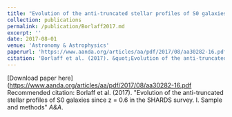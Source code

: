 ```yaml
---
title: "Evolution of the anti-truncated stellar profiles of S0 galaxies since z = 0.6 in the SHARDS survey. I. Sample and methods"
collection: publications
permalink: /publication/Borlaff2017.md
excerpt: ''
date: 2017-08-01
venue: 'Astronomy & Astrophysics'
paperurl: 'https://www.aanda.org/articles/aa/pdf/2017/08/aa30282-16.pdf'
citation: 'Borlaff et al. (2017). &quot;Evolution of the anti-truncated stellar profiles of S0 galaxies since z = 0.6 in the SHARDS survey. I. Sample and methods &quot; <i>A&A</i>. <br> <a href="https://www.aanda.org/articles/aa/pdf/2017/08/aa30282-16.pdf"><img src="https://borlaff.github.io/files/goodsn1.png" width="800"> '
---
```


[Download paper here](https://www.aanda.org/articles/aa/pdf/2017/08/aa30282-16.pdf
Recommended citation: Borlaff et al. (2017). "Evolution of the anti-truncated stellar profiles of S0 galaxies since z = 0.6 in the SHARDS survey. I. Sample and methods" <i>A&A</i>.
